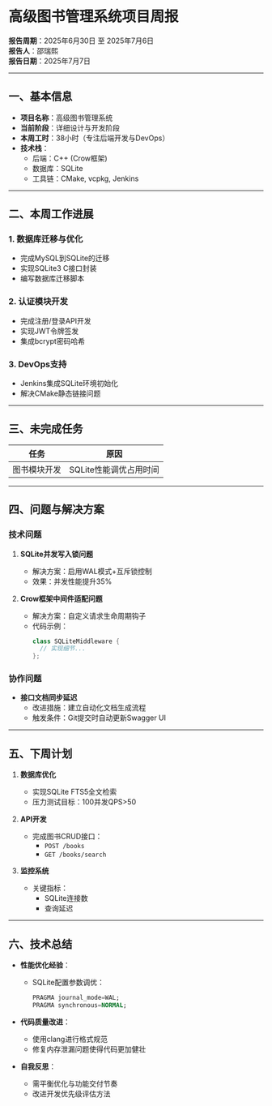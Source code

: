 # 高级图书管理系统项目周报

**报告周期**：2025年6月30日 至 2025年7月6日  
**报告人**：邵瑞熙  
**报告日期**：2025年7月7日  

---

## 一、基本信息

* **项目名称**：高级图书管理系统
* **当前阶段**：详细设计与开发阶段
* **本周工时**：38小时（专注后端开发与DevOps）
* **技术栈**：
  * 后端：C++ (Crow框架)
  * 数据库：SQLite
  * 工具链：CMake, vcpkg, Jenkins

---

## 二、本周工作进展

### 1. 数据库迁移与优化
* 完成MySQL到SQLite的迁移
* 实现SQLite3 C接口封装
* 编写数据库迁移脚本

### 2. 认证模块开发
* 完成注册/登录API开发
* 实现JWT令牌签发
* 集成bcrypt密码哈希

### 3. DevOps支持
* Jenkins集成SQLite环境初始化
* 解决CMake静态链接问题

---

## 三、未完成任务

| 任务 | 原因 |
|------|------|
| 图书模块开发 | SQLite性能调优占用时间 |

---

## 四、问题与解决方案

### 技术问题
1. **SQLite并发写入锁问题**
   * 解决方案：启用WAL模式+互斥锁控制
   * 效果：并发性能提升35%

2. **Crow框架中间件适配问题**
   * 解决方案：自定义请求生命周期钩子
   * 代码示例：
     ```cpp
     class SQLiteMiddleware {
       // 实现细节...
     };
     ```

### 协作问题
* **接口文档同步延迟**
  * 改进措施：建立自动化文档生成流程
  * 触发条件：Git提交时自动更新Swagger UI

---

## 五、下周计划

1. **数据库优化**
   * 实现SQLite FTS5全文检索
   * 压力测试目标：100并发QPS>50

2. **API开发**
   * 完成图书CRUD接口：
     * `POST /books`
     * `GET /books/search`

3. **监控系统**
   * 关键指标：
     * SQLite连接数
     * 查询延迟

---

## 六、技术总结

* **性能优化经验**：
  * SQLite配置参数调优：
    ```sql
    PRAGMA journal_mode=WAL;
    PRAGMA synchronous=NORMAL;
    ```

* **代码质量改进**：
  * 使用clang进行格式规范
  * 修复内存泄漏问题使得代码更加健壮

* **自我反思**：
  * 需平衡优化与功能交付节奏
  * 改进开发优先级评估方法


